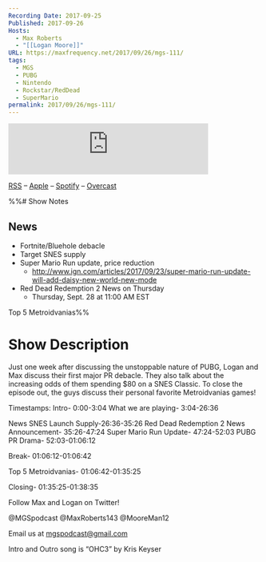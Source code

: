 ```yaml
---
Recording Date: 2017-09-25
Published: 2017-09-26
Hosts:
  - Max Roberts
  - "[[Logan Moore]]"
URL: https://maxfrequency.net/2017/09/26/mgs-111/
tags:
  - MGS
  - PUBG
  - Nintendo
  - Rockstar/RedDead
  - SuperMario
permalink: 2017/09/26/mgs-111/
---
```

<iframe src="https://podcasters.spotify.com/pod/show/millennialgamingspeak/embed/episodes/Episode-111-Our-Top-5-Metroidvanias-e1adhqs/a-a6ts40f" height="102px" width="400px" frameborder="0" scrolling="no"></iframe>

[RSS](https://anchor.fm/s/74aa3858/podcast/rss) – [Apple](https://podcasts.apple.com/us/podcast/episode-3-gdc-wrap-up/id1000915981?i=1000542222515) – [Spotify](https://open.spotify.com/episode/7wePXT4Bt22LWifVLx3n8y) – [Overcast](https://overcast.fm/+EtIgeWxEU)

%%# Show Notes

## News

- Fortnite/Bluehole debacle
- Target SNES supply
- Super Mario Run update, price reduction
	- http://www.ign.com/articles/2017/09/23/super-mario-run-update-will-add-daisy-new-world-new-mode 
- Red Dead Redemption 2 News on Thursday
	- Thursday, Sept. 28 at 11:00 AM EST

Top 5 Metroidvanias%%
# Show Description

Just one week after discussing the unstoppable nature of PUBG, Logan and Max discuss their first major PR debacle. They also talk about the increasing odds of them spending $80 on a SNES Classic. To close the episode out, the guys discuss their personal favorite Metroidvanias games!

Timestamps:
Intro- 0:00-3:04
What we are playing- 3:04-26:36

News
SNES Launch Supply-26:36-35:26
Red Dead Redemption 2 News Announcement- 35:26-47:24
Super Mario Run Update- 47:24-52:03
PUBG PR Drama- 52:03-01:06:12

Break- 01:06:12-01:06:42

Top 5 Metroidvanias- 01:06:42-01:35:25

Closing- 01:35:25-01:38:35

Follow Max and Logan on Twitter!

@MGSpodcast
@MaxRoberts143
@MooreMan12

Email us at mgspodcast@gmail.com

Intro and Outro song is “OHC3” by Kris Keyser
